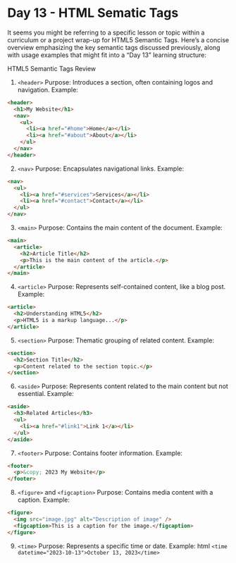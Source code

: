 # Day 13 - HTML Sematic Tags

It seems you might be referring to a specific lesson or topic within a curriculum or a project wrap-up for HTML5 Semantic Tags. Here’s a concise overview emphasizing the key semantic tags discussed previously, along with usage examples that might fit into a “Day 13” learning structure:

HTML5 Semantic Tags Review

1. `<header>`
   Purpose: Introduces a section, often containing logos and navigation.
   Example:

```html
<header>
  <h1>My Website</h1>
  <nav>
    <ul>
      <li><a href="#home">Home</a></li>
      <li><a href="#about">About</a></li>
    </ul>
  </nav>
</header>
```

2. `<nav>`
   Purpose: Encapsulates navigational links.
   Example:

```html
<nav>
  <ul>
    <li><a href="#services">Services</a></li>
    <li><a href="#contact">Contact</a></li>
  </ul>
</nav>
```

3. `<main>`
   Purpose: Contains the main content of the document.
   Example:

```html
<main>
  <article>
    <h2>Article Title</h2>
    <p>This is the main content of the article.</p>
  </article>
</main>
```

4. `<article>`
   Purpose: Represents self-contained content, like a blog post.
   Example:

```html
<article>
  <h2>Understanding HTML5</h2>
  <p>HTML5 is a markup language...</p>
</article>
```

5. `<section>`
   Purpose: Thematic grouping of related content.
   Example:

```html
<section>
  <h2>Section Title</h2>
  <p>Content related to the section topic.</p>
</section>
```

6. `<aside>`
   Purpose: Represents content related to the main content but not essential.
   Example:

```html
<aside>
  <h3>Related Articles</h3>
  <ul>
    <li><a href="#link1">Link 1</a></li>
  </ul>
</aside>
```

7. `<footer>`
   Purpose: Contains footer information.
   Example:

```html
<footer>
  <p>&copy; 2023 My Website</p>
</footer>
```

8. `<figure>` and `<figcaption>`
   Purpose: Contains media content with a caption.
   Example:

```html
<figure>
  <img src="image.jpg" alt="Description of image" />
  <figcaption>This is a caption for the image.</figcaption>
</figure>
```

9. `<time>`
   Purpose: Represents a specific time or date.
   Example:
   html
   `<time datetime="2023-10-13">October 13, 2023</time>`
